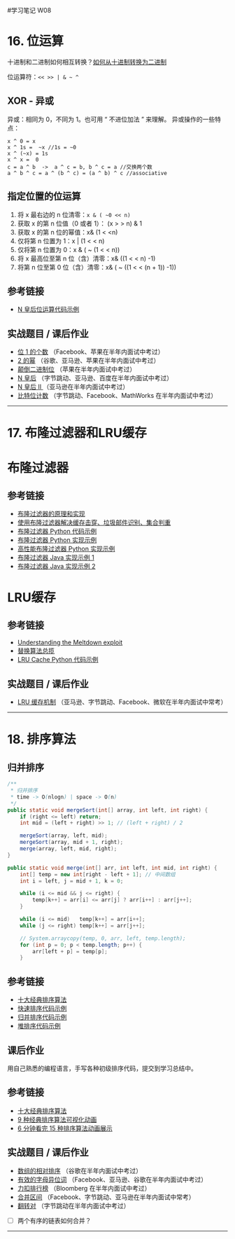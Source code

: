 #学习笔记 W08

# 16. 位运算

十进制和二进制如何相互转换？[如何从十进制转换为二进制](https://zh.wikihow.com/%E4%BB%8E%E5%8D%81%E8%BF%9B%E5%88%B6%E8%BD%AC%E6%8D%A2%E4%B8%BA%E4%BA%8C%E8%BF%9B%E5%88%B6)

位运算符：`<< >> | & ~ ^`

## XOR - 异或

异或：相同为 0，不同为 1。也可用 “ 不进位加法 ” 来理解。
异或操作的一些特点：
```
x ^ 0 = x
x ^ 1s =  ~x //1s = ~0
x ^ (~x) = 1s
x ^ x =  0
c = a ^ b  ->  a ^ c = b, b ^ c = a //交换两个数
a ^ b ^ c = a ^ (b ^ c) = (a ^ b) ^ c //associative
```

## 指定位置的位运算

1. 将 x 最右边的 n 位清零：`x & ( ~0 << n)`
2. 获取 x 的第 n 位值（0 或者 1）： (x > >  n) & 1
3. 获取 x 的第 n 位的幂值：x& (1 < <n)
4. 仅将第 n 位置为 1：x |  (1 < <  n)
5. 仅将第 n 位置为 0：x & ( ~ (1 < <  n))
6. 将 x 最高位至第 n 位（含）清零：x& ((1 < <  n) -1)
7. 将第 n 位至第 0 位（含）清零：x& ( ~ ((1 < <  (n + 1)) -1))

## 参考链接
*  [N 皇后位运算代码示例](https://shimo.im/docs/YzWa5ZZrZPYWahK2) 

## 实战题目 / 课后作业
*  [位 1 的个数](https://leetcode-cn.com/problems/number-of-1-bits/) （Facebook、苹果在半年内面试中考过）
*  [2 的幂](https://leetcode-cn.com/problems/power-of-two/) （谷歌、亚马逊、苹果在半年内面试中考过）
*  [颠倒二进制位](https://leetcode-cn.com/problems/reverse-bits/) （苹果在半年内面试中考过）
*  [N 皇后](https://leetcode-cn.com/problems/n-queens/description/) （字节跳动、亚马逊、百度在半年内面试中考过）
*  [N 皇后 II ](https://leetcode-cn.com/problems/n-queens-ii/description/) （亚马逊在半年内面试中考过）
*  [比特位计数](https://leetcode-cn.com/problems/counting-bits/description/) （字节跳动、Facebook、MathWorks 在半年内面试中考过）

---

# 17. 布隆过滤器和LRU缓存

# 布隆过滤器

## 参考链接
*  [布隆过滤器的原理和实现](https://www.cnblogs.com/cpselvis/p/6265825.html) 
*  [使用布隆过滤器解决缓存击穿、垃圾邮件识别、集合判重](https://blog.csdn.net/tianyaleixiaowu/article/details/74721877) 
*  [布隆过滤器 Python 代码示例](https://shimo.im/docs/UITYMj1eK88JCJTH) 
*  [布隆过滤器 Python 实现示例](https://www.geeksforgeeks.org/bloom-filters-introduction-and-python-implementation/) 
*  [高性能布隆过滤器 Python 实现示例](https://github.com/jhgg/pybloof) 
*  [布隆过滤器 Java 实现示例 1](https://github.com/lovasoa/bloomfilter/blob/master/src/main/java/BloomFilter.java) 
*  [布隆过滤器 Java 实现示例 2](https://github.com/Baqend/Orestes-Bloomfilter) 

# LRU缓存

## 参考链接
*  [Understanding the Meltdown exploit](https://www.sqlpassion.at/archive/2018/01/06/understanding-the-meltdown-exploit-in-my-own-simple-words/) 
*  [替换算法总揽](https://en.wikipedia.org/wiki/Cache_replacement_policies) 
*  [LRU Cache Python 代码示例](https://shimo.im/docs/CoyPAyXooGcDuLQo) 
## 实战题目 / 课后作业
*  [LRU 缓存机制](https://leetcode-cn.com/problems/lru-cache/#/) （亚马逊、字节跳动、Facebook、微软在半年内面试中常考）

---

# 18. 排序算法

## 归并排序
```java
/**
 * 归并排序
 * time -> O(nlogn) | space -> O(n)
 */
public static void mergeSort(int[] array, int left, int right) {
    if (right <= left) return;
    int mid = (left + right) >> 1; // (left + right) / 2

    mergeSort(array, left, mid);
    mergeSort(array, mid + 1, right);
    merge(array, left, mid, right);
}

public static void merge(int[] arr, int left, int mid, int right) {
    int[] temp = new int[right - left + 1]; // 中间数组
    int i = left, j = mid + 1, k = 0;

    while (i <= mid && j <= right) {
        temp[k++] = arr[i] <= arr[j] ? arr[i++] : arr[j++];
    }

    while (i <= mid)   temp[k++] = arr[i++];
    while (j <= right) temp[k++] = arr[j++];

    // System.arraycopy(temp, 0, arr, left, temp.length);
    for (int p = 0; p < temp.length; p++) {
        arr[left + p] = temp[p];
    }
```


## 参考链接
*  [十大经典排序算法](https://www.cnblogs.com/onepixel/p/7674659.html) 
*  [快速排序代码示例](https://shimo.im/docs/TX9bDbSC7C0CR5XO) 
*  [归并排序代码示例](https://shimo.im/docs/sDXxjjiKf3gLVVAU) 
*  [堆排序代码示例](https://shimo.im/docs/M2xfacKvwzAykhz6) 

## 课后作业
用自己熟悉的编程语言，手写各种初级排序代码，提交到学习总结中。


## 参考链接
*  [十大经典排序算法](https://www.cnblogs.com/onepixel/p/7674659.html) 
*  [9 种经典排序算法可视化动画](https://www.bilibili.com/video/av25136272) 
*  [6 分钟看完 15 种排序算法动画展示](https://www.bilibili.com/video/av63851336) 
## 实战题目 / 课后作业
*  [数组的相对排序](https://leetcode-cn.com/problems/relative-sort-array/) （谷歌在半年内面试中考过）
*  [有效的字母异位词](https://leetcode-cn.com/problems/valid-anagram/) （Facebook、亚马逊、谷歌在半年内面试中考过）
*  [力扣排行榜](https://leetcode-cn.com/problems/design-a-leaderboard/) （Bloomberg 在半年内面试中考过）
*  [合并区间](https://leetcode-cn.com/problems/merge-intervals/) （Facebook、字节跳动、亚马逊在半年内面试中常考）
*  [翻转对](https://leetcode-cn.com/problems/reverse-pairs/) （字节跳动在半年内面试中考过）

- [ ] 两个有序的链表如何合并？
- - - -
